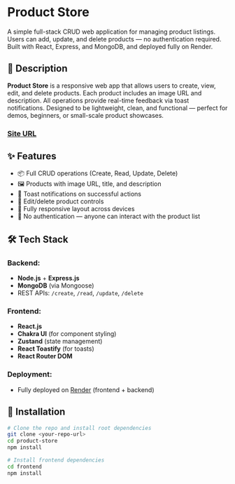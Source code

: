 # Product Store

A simple full-stack CRUD web application for managing product listings. Users can add, update, and delete products — no authentication required. Built with React, Express, and MongoDB, and deployed fully on Render.

## 🚀 Description

**Product Store** is a responsive web app that allows users to create, view, edit, and delete products. Each product includes an image URL and description. All operations provide real-time feedback via toast notifications. Designed to be lightweight, clean, and functional — perfect for demos, beginners, or small-scale product showcases.

### [Site URL](https://product-store-q5bq.onrender.com/)
## ✨ Features

- 📦 Full CRUD operations (Create, Read, Update, Delete)
- 🖼️ Products with image URL, title, and description
- 🔁 Toast notifications on successful actions
- 🔧 Edit/delete product controls
- 📱 Fully responsive layout across devices
- 🚫 No authentication — anyone can interact with the product list

## 🛠 Tech Stack

### Backend:
- **Node.js** + **Express.js**
- **MongoDB** (via Mongoose)
- REST APIs: `/create`, `/read`, `/update`, `/delete`

### Frontend:
- **React.js**
- **Chakra UI** (for component styling)
- **Zustand** (state management)
- **React Toastify** (for toasts)
- **React Router DOM**

### Deployment:
- Fully deployed on [Render](https://render.com/) (frontend + backend)

## 🔧 Installation

```bash
# Clone the repo and install root dependencies
git clone <your-repo-url>
cd product-store
npm install

# Install frontend dependencies
cd frontend
npm install
